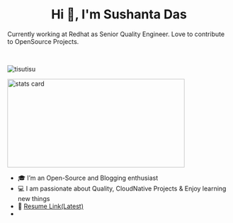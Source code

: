 **<h1 align="center">Hi 👋, I&apos;m Sushanta Das</h1>**
Currently working at Redhat as Senior Quality Engineer. Love to contribute to OpenSource Projects.

<br>
<p align="left"> <img src="https://komarev.com/ghpvc/?username=tisutisu&label=Profile%20views&color=0e75b6&style=flat" alt="tisutisu" /> </p>

<img alt= "stats card" height="200px" width="400" src="https://github-readme-streak-stats.herokuapp.com/?user=tisutisu&theme=dracula&hide_border=true">

- 🎓 I’m an Open-Source and Blogging enthusiast
- 💻 I am passionate about Quality, CloudNative Projects & Enjoy learning new things
- 📃 [Resume Link(Latest)]([https://docs.google.com/document/d/1Kip2Giip3NX3hdAiJgnKYSwIC66klX_0HQt2KAfTpdw/view])
- 

<!--
- 👋 Hi, I’m Sushanta Das
- 👀 I’m interested in Automation using Python and Go 
- 🌱 I’m currently learning kubernetes and Openshift
- 📫 Reach me on susdas@redhat.com or sushanta.das.ju@gmail.com
-->
<!---
tisutisu/tisutisu is a ✨ special ✨ repository because its `README.md` (this file) appears on your GitHub profile.
You can click the Preview link to take a look at your changes.
--->
